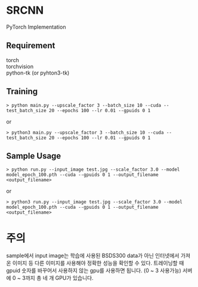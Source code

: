 # SRCNN
PyTorch Implementation

## Requirement
torch  
torchvision  
python-tk (or pyhton3-tk)  

## Training

	> python main.py --upscale_factor 3 --batch_size 10 --cuda --test_batch_size 20 --epochs 100 --lr 0.01 --gpuids 0 1

or

	> python3 main.py --upscale_factor 3 --batch_size 10 --cuda --test_batch_size 20 --epochs 100 --lr 0.01 --gpuids 0 1

## Sample Usage

	> python run.py --input_image test.jpg --scale_factor 3.0 --model model_epoch_100.pth --cuda --gpuids 0 1 --output_filename <output_filename>

or

	> python3 run.py --input_image test.jpg --scale_factor 3.0 --model model_epoch_100.pth --cuda --gpuids 0 1 --output_filename <output_filename>

# 주의
sample에서 input image는 학습에 사용된 BSDS300 data가 아닌 인터넷에서 가져온 이미지 등 다른 이미지를 사용해야 정확한 성능을 확인할 수 있다.
트레이닝할 때 gpuid 숫자를 바꾸어서 사용하지 않는 gpu를 사용하면 됩니다. (0 ~ 3 사용가능)
서버에 0 ~ 3까지 총 네 개 GPU가 있습니다.

